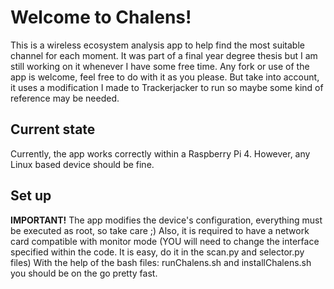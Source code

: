 # Welcome to Chalens!

This is a wireless ecosystem analysis app to help find the most suitable channel for each moment. It was part of a final year degree thesis but I am still working on it whenever I have some free time. Any fork or use of the app is welcome, feel free to do with it as you please. But take into account, it uses a modification I made to Trackerjacker to run so maybe some kind of reference may be needed. 


## Current state

Currently, the app works correctly within a Raspberry Pi 4. However, any Linux based device should be fine.


## Set up
**IMPORTANT!** The app modifies the device's configuration, everything must be executed as root, so take care ;) Also, it is required to have a network card compatible with monitor mode (YOU will need to change the interface specified within the code. It is easy, do it in the scan.py and selector.py files)
With the help of the bash files: runChalens.sh and installChalens.sh you should be on the go pretty fast. 
